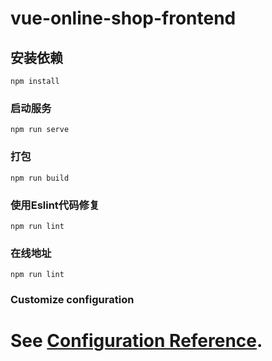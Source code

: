 # vue-online-shop-frontend

## 安装依赖
```
npm install
```

### 启动服务
```
npm run serve
```

### 打包
```
npm run build
```

### 使用Eslint代码修复
```
npm run lint
```

### 在线地址
```
npm run lint
```

### Customize configuration
See [Configuration Reference](https://cli.vuejs.org/config/).
=======